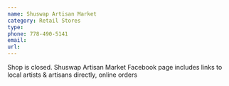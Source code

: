 ```yaml
---
name: Shuswap Artisan Market
category: Retail Stores
type: 
phone: 778-490-5141
email: 
url: 
---
```


Shop is closed. Shuswap Artisan Market Facebook page includes links to local artists & artisans directly, online orders